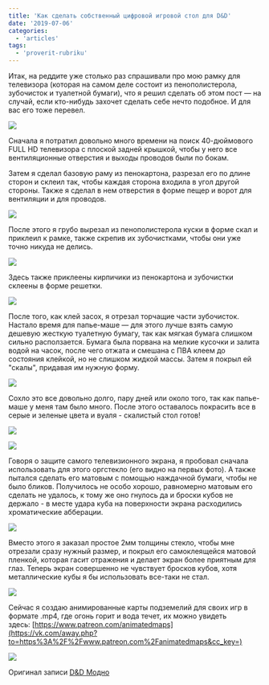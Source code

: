 ```yaml
---
title: 'Как сделать собственный цифровой игровой стол для D&D'
date: '2019-07-06'
categories:
  - 'articles'
tags:
  - 'proverit-rubriku'
---
```


Итак, на реддите уже столько раз спрашивали про мою рамку для телевизора (которая на самом деле состоит из пенополистерола, зубочисток и туалетной бумаги), что я решил сделать об этом пост — на случай, если кто-нибудь захочет сделать себе нечто подобное. И для вас его тоже перевел.

![](https://pp.userapi.com/c848620/v848620673/1c5b95/hlawnfLi9Bw.jpg)

Сначала я потратил довольно много времени на поиск 40-дюймового FULL HD телевизора с плоской задней крышкой, чтобы у него все вентиляционные отверстия и выходы проводов были по бокам.

Затем я сделал базовую раму из пенокартона, разрезал его по длине сторон и склеил так, чтобы каждая сторона входила в угол другой стороны. Также я сделал в нем отверстия в форме пещер и ворот для вентиляции и для проводов.

![](https://pp.userapi.com/c848620/v848620673/1c5ba8/TU1NzIZknx4.jpg)

После этого я грубо вырезал из пенополистерола куски в форме скал и приклеил к рамке, также скрепив их зубочистками, чтобы они уже точно никуда не делись.

![](https://pp.userapi.com/c848620/v848620673/1c5bb2/Cwglyd87dS4.jpg)

Здесь также приклеены кирпичики из пенокартона и зубочистки склеены в форме решетки.

![](https://pp.userapi.com/c848620/v848620673/1c5bbc/T8mDIJn-6ng.jpg)

После того, как клей засох, я отрезал торчащие части зубочисток. Настало время для папье-маше — для этого лучше взять самую дешевую жесткую туалетную бумагу, так как мягкая бумага слишком сильно расползается. Бумага была порвана на мелкие кусочки и залита водой на часок, после чего отжата и смешана с ПВА клеем до состояния клейкой, но не слишком жидкой массы. Затем я покрыл ей "скалы", придавая им нужную форму.

![](https://pp.userapi.com/c848620/v848620673/1c5bcf/Rb-xMPP53d4.jpg)

Сохло это все довольно долго, пару дней или около того, так как папье-маше у меня там было много. После этого оставалось покрасить все в серые и зеленые цвета и вуаля - скалистый стол готов!

![](https://pp.userapi.com/c848620/v848620673/1c5bd9/9e2IsBih3uk.jpg)

![](https://pp.userapi.com/c848620/v848620673/1c5be3/nUVjFJaRvTg.jpg)

Говоря о защите самого телевизионного экрана, я пробовал сначала использовать для этого оргстекло (его видно на первых фото). А также пытался сделать его матовым с помощью наждачной бумаги, чтобы не было бликов. Получилось не особо хорошо, равномерно матовым его сделать не удалось, к тому же оно гнулось да и броски кубов не держало - в месте удара куба на поверхности экрана расходились хроматические абберации.

![](https://pp.userapi.com/c848620/v848620673/1c5bed/WB3xuOcGW7U.jpg)

Вместо этого я заказал простое 2мм толщины стекло, чтобы мне отрезали сразу нужный размер, и покрыл его самоклеящейся матовой пленкой, которая гасит отражения и делает экран более приятным для глаз. Теперь экран совершенно не чувствует бросков кубов, хотя металлические кубы я бы использовать все-таки не стал.

![](https://pp.userapi.com/c848620/v848620673/1c5c27/VCdtFxGxq70.jpg)

Сейчас я создаю анимированные карты подземелий для своих игр в формате .mp4, где огонь горит и вода течет, их можно увидеть здесь: [https://www.patreon.com/animatedmaps](https://vk.com/away.php?to=https%3A%2F%2Fwww.patreon.com%2Fanimatedmaps&cc_key=)

![](https://pp.userapi.com/c848620/v848620673/1c5c01/bTkIkIs1WTQ.jpg)

Оригинал записи [D&D Модно](https://vk.com/@dnd_modno-kak-sdelat-sobstvennyi-cifrovoi-igrovoi-stol-dlya-dd)
